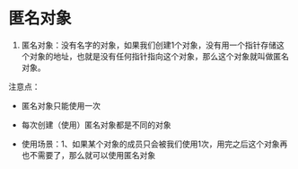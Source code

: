 # 匿名对象

1. 匿名对象：没有名字的对象，如果我们创建1个对象，没有用一个指针存储这个对象的地址，也就是没有任何指针指向这个对象，那么这个对象就叫做匿名对象。

注意点：

* 匿名对象只能使用一次
* 每次创建（使用）匿名对象都是不同的对象

* 使用场景：1、如果某个对象的成员只会被我们使用1次，用完之后这个对象再也不需要了，那么就可以使用匿名对象



